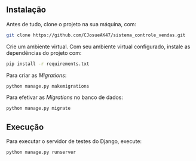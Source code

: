 ## Instalação

Antes de tudo, clone o projeto na sua máquina, com:
```bash
git clone https://github.com/CJosueAK47/sistema_controle_vendas.git
```

Crie um ambiente virtual.
Com seu ambiente virtual configurado, instale as dependências do projeto com:

```bash
pip install -r requirements.txt
```

Para criar as _Migrations_:

```bash
python manage.py makemigrations
```

Para efetivar as _Migrations_ no banco de dados:

```bash
python manage.py migrate
```

## Execução

Para executar o servidor de testes do Django, execute:

```bash
python manage.py runserver

